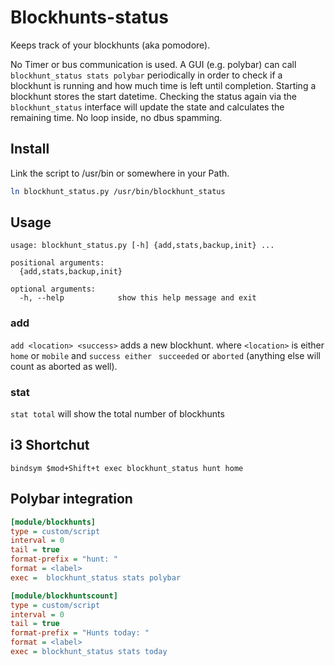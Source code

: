 # Blockhunts-status
Keeps track of your blockhunts (aka pomodore). 

No Timer or bus communication is used.
A GUI (e.g. polybar) can call ```blockhunt_status stats polybar``` periodically in order to check if a blockhunt is running and how much time is left until completion. Starting a blockhunt stores the start datetime. Checking the status again via the ```blockhunt_status``` interface will update the state and calculates the remaining time. No loop inside, no dbus spamming.

## Install
Link the script to /usr/bin or somewhere in your Path. 

```bash
ln blockhunt_status.py /usr/bin/blockhunt_status
```


## Usage

```
usage: blockhunt_status.py [-h] {add,stats,backup,init} ...

positional arguments:
  {add,stats,backup,init}

optional arguments:
  -h, --help            show this help message and exit
```

### add 
```add <location> <success>``` adds a new blockhunt. where ```<location>``` is either ```home```  or ```mobile```  and ```success either``` ``` succeeded```  or ```aborted```  (anything else will count as aborted as well). 

### stat
```stat total``` will show the total number of blockhunts

## i3 Shortchut

```  
bindsym $mod+Shift+t exec blockhunt_status hunt home
``` 


## Polybar integration
```ini
[module/blockhunts]
type = custom/script
interval = 0
tail = true
format-prefix = "hunt: "
format = <label>
exec =  blockhunt_status stats polybar
```
```ini
[module/blockhuntscount]
type = custom/script
interval = 0
tail = true
format-prefix = "Hunts today: "
format = <label>
exec = blockhunt_status stats today
 ```
